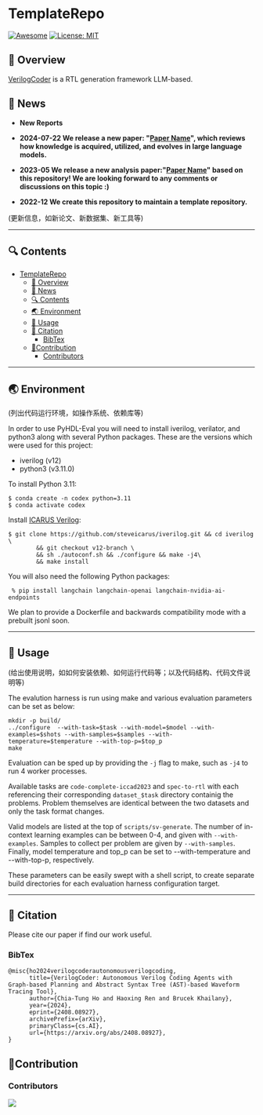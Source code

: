 # TemplateRepo

[![Awesome](https://awesome.re/badge.svg)](https://github.com/Chip-Security-Lab/TemplateRepo) 
[![License: MIT](https://img.shields.io/badge/License-MIT-green.svg)](https://opensource.org/licenses/MIT)

## 📖 Overview
[VerilogCoder](https://arxiv.org/abs/2408.08927) is a RTL generation framework LLM-based.

## 🔔 News
- **New Reports**

- **2024-07-22 We release a new paper: "[Paper Name](https://arxiv.org/abs/2407.15017)", which reviews how knowledge is acquired, utilized, and evolves in large language models.**
- **2023-05  We release a new analysis paper:"[Paper Name](https://arxiv.org/abs/2305.13172)" based on this repository! We are looking forward to any comments or discussions on this topic :)**
- **2022-12 We create this repository to maintain a template repository.**

(更新信息，如新论文、新数据集、新工具等)

---

## 🔍 Contents

- [TemplateRepo](#templaterepo)
  - [📖 Overview](#-overview)
  - [🔔 News](#-news)
  - [🔍 Contents](#-contents)
  - [🌏 Environment](#-environment)
  - [🔧 Usage](#-usage)
  - [📌 Citation](#-citation)
    - [BibTex](#bibtex)
  - [🎉Contribution](#contribution)
    - [Contributors](#contributors)

---

## 🌏 Environment

(列出代码运行环境，如操作系统、依赖库等)

In order to use PyHDL-Eval you will need to install iverilog, verilator,
and python3 along with several Python packages. These are the versions
which were used for this project:

 - iverilog (v12)
 - python3 (v3.11.0)


To install Python 3.11:
```
$ conda create -n codex python=3.11
$ conda activate codex
```

Install [ICARUS Verilog](https://github.com/steveicarus/iverilog):
```
$ git clone https://github.com/steveicarus/iverilog.git && cd iverilog \
        && git checkout v12-branch \
        && sh ./autoconf.sh && ./configure && make -j4\
        && make install
```

You will also need the following Python packages:

```
 % pip install langchain langchain-openai langchain-nvidia-ai-endpoints
```

We plan to provide a Dockerfile and backwards compatibility mode with a prebuilt jsonl soon.

---

## 🔧 Usage

(给出使用说明，如如何安装依赖、如何运行代码等；以及代码结构、代码文件说明等)

The evalution harness is run using make and various evaluation parameters can be set as below:

```
mkdir -p build/
../configure  --with-task=$task --with-model=$model --with-examples=$shots --with-samples=$samples --with-temperature=$temperature --with-top-p=$top_p
make
```

Evaluation can be sped up by providing the `-j` flag to make, such as `-j4` to run 4 worker processes.

Available tasks are `code-complete-iccad2023` and `spec-to-rtl` with each referencing their corresponding `dataset_$task` directory containig the problems. Problem themselves are identical between the two datasets and only the task format changes.

Valid models are listed at the top of `scripts/sv-generate`. The number of in-context learning examples can be between 0-4, and given with `--with-examples`. Samples to collect per problem are given by `--with-samples`. Finally, model temperature and top_p can be set to --with-temperature and --with-top-p, respectively.

These parameters can be easily swept with a shell script, to create separate build directories for each evaluation harness configuration target. 

---

## 📌 Citation

Please cite our paper if find our work useful.

### BibTex
```
@misc{ho2024verilogcoderautonomousverilogcoding,
      title={VerilogCoder: Autonomous Verilog Coding Agents with Graph-based Planning and Abstract Syntax Tree (AST)-based Waveform Tracing Tool}, 
      author={Chia-Tung Ho and Haoxing Ren and Brucek Khailany},
      year={2024},
      eprint={2408.08927},
      archivePrefix={arXiv},
      primaryClass={cs.AI},
      url={https://arxiv.org/abs/2408.08927}, 
}
```
## 🎉Contribution
### Contributors

<a href="https://github.com/Chip-Security-Lab/TemplateRepo/graphs/contributors">
  <img src="https://contrib.rocks/image?repo=Chip-Security-Lab/TemplateRepo" />
</a>